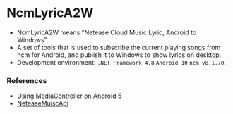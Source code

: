 # NcmLyricA2W

+ NcmLyricA2W means "Netease Cloud Music Lyric, Android to Windows".
+ A set of tools that is used to subscribe the current playing songs from ncm for Android, and publish it to Windows to show lyrics on desktop.
+ Development environment: `.NET Framework 4.8` `Android 10` `ncm v8.1.70`.

### References

+ [Using MediaController on Android 5](https://stackoverflow.com/questions/27107212/using-mediacontroller-on-android-5)
+ [NeteaseMuiscApi](https://github.com/GEEKiDoS/NeteaseMuiscApi)
